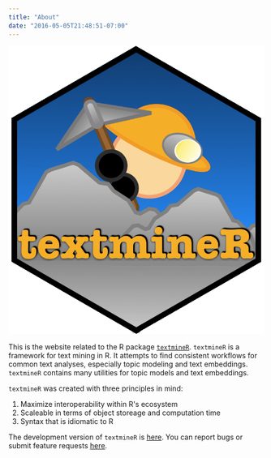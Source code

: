 ```yaml
---
title: "About"
date: "2016-05-05T21:48:51-07:00"
---
```


![textmineR](/content/textmineR6.png)

This is the website related to the R package [`textmineR`](https://cran.r-project.org/web/packages/textmineR/index.html). `textmineR` is a framework for text mining in R. It attempts to find consistent workflows for common text analyses, especially topic modeling and text embeddings. `textmineR` contains many utilities for topic models and text embeddings.

`textmineR` was created with three principles in mind:

1. Maximize interoperability within R's ecosystem
2. Scaleable in terms of object storeage and computation time
3. Syntax that is idiomatic to R

The development version of `textmineR` is [here](https://github.com/TommyJones/textmineR/). You can report bugs or submit feature requests [here](https://github.com/TommyJones/textmineR/issues).
